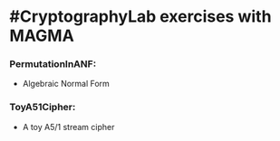 #CryptographyLab exercises with MAGMA
============

### PermutationInANF:

* Algebraic Normal Form

### ToyA51Cipher:

* A toy A5/1 stream cipher

